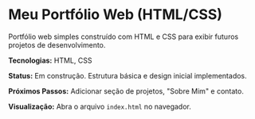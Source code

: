 # Meu Portfólio Web (HTML/CSS)

Portfólio web simples construído com HTML e CSS para exibir futuros projetos de desenvolvimento.

**Tecnologias:** HTML, CSS

**Status:** Em construção. Estrutura básica e design inicial implementados.

**Próximos Passos:** Adicionar seção de projetos, "Sobre Mim" e contato.

**Visualização:** Abra o arquivo `index.html` no navegador.
